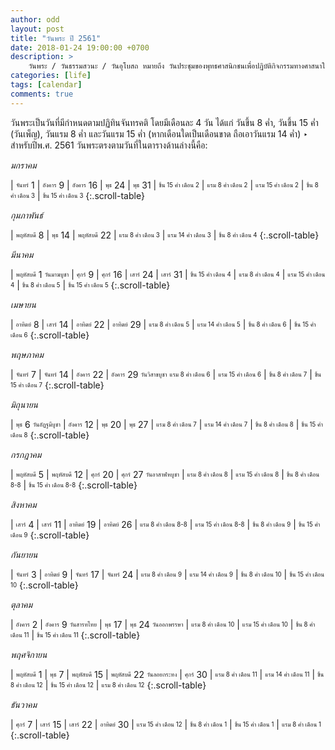 ```yaml
---
author: odd
layout: post
title: "วันพระ ปี 2561"
date: 2018-01-24 19:00:00 +0700
description: >
    วันพระ / วันธรรมสวนะ / วันอุโบสถ หมายถึง วันประชุมของพุทธศาสนิกชนเพื่อปฏิบัติกิจกรรมทางศาสนาในพระพุทธศาสนาประจำสัปดาห์ อันได้แก่วันถือศีลฟังธรรม (ธรรมสวนะ หมายถึง การฟังธรรม) - wiki
categories: [life]
tags: [calendar]
comments: true
---
```

วันพระเป็นวันที่มีกำหนดตามปฏิทินจันทรคติ โดยมีเดือนละ 4 วัน ได้แก่ วันขึ้น 8 ค่ำ, วันขึ้น 15 ค่ำ (วันเพ็ญ), วันแรม 8 ค่ำ และวันแรม 15 ค่ำ (หากเดือนใดเป็นเดือนขาด ถือเอาวันแรม 14 ค่ำ) ‣ สำหรับปีพ.ศ. 2561 วันพระตรงตามวันที่ในตารางด้านล่างนี้คือ:

*มกราคม*

| <sub><sup>จันทร์</sup></sub> 1 | <sub><sup>อังคาร</sup></sub> 9 | <sub><sup>อังคาร</sup></sub> 16 | <sub><sup>พุธ</sup></sub> 24 | <sub><sup>พุธ</sup></sub> 31
| <sub><sup>ขึ้น 15 ค่ำ เดือน 2</sup></sub> | <sub><sup>แรม 8 ค่ำ เดือน 2</sup></sub> | <sub><sup>แรม 15 ค่ำ เดือน 2</sup></sub> | <sub><sup>ขึ้น 8 ค่ำ เดือน 3</sup></sub> | <sub><sup>ขึ้น 15 ค่ำ เดือน 3</sup></sub>
{:.scroll-table}

*กุมภาพันธ์*

| <sub><sup>พฤหัสบดี</sup></sub> 8 | <sub><sup>พุธ</sup></sub> 14 | <sub><sup>พฤหัสบดี</sup></sub> 22
| <sub><sup>แรม 8 ค่ำ เดือน 3</sup></sub> | <sub><sup>แรม 14 ค่ำ เดือน 3</sup></sub> | <sub><sup>ขึ้น 8 ค่ำ เดือน 4</sup></sub>
{:.scroll-table}

*มีนาคม*

| <sub><sup>พฤหัสบดี</sup></sub> 1 <sub><sup>วันมาฆบูชา</sup></sub> | <sub><sup>ศุกร์</sup></sub> 9 | <sub><sup>ศุกร์</sup></sub> 16 | <sub><sup>เสาร์</sup></sub> 24 | <sub><sup>เสาร์</sup></sub> 31
| <sub><sup>ขึ้น 15 ค่ำ เดือน 4</sup></sub> | <sub><sup>แรม 8 ค่ำ เดือน 4</sup></sub> | <sub><sup>แรม 15 ค่ำ เดือน 4</sup></sub> | <sub><sup>ขึ้น 8 ค่ำ เดือน 5</sup></sub> | <sub><sup>ขึ้น 15 ค่ำ เดือน 5</sup></sub>
{:.scroll-table}

*เมษายน*

| <sub><sup>อาทิตย์</sup></sub> 8 | <sub><sup>เสาร์</sup></sub> 14 | <sub><sup>อาทิตย์</sup></sub> 22 | <sub><sup>อาทิตย์</sup></sub> 29
| <sub><sup>แรม 8 ค่ำ เดือน 5</sup></sub> | <sub><sup>แรม 14 ค่ำ เดือน 5</sup></sub> | <sub><sup>ขึ้น 8 ค่ำ เดือน 6</sup></sub> | <sub><sup>ขึ้น 15 ค่ำ เดือน 6</sup></sub>
{:.scroll-table}

*พฤษภาคม*

| <sub><sup>จันทร์</sup></sub> 7 | <sub><sup>จันทร์</sup></sub> 14 | <sub><sup>อังคาร</sup></sub> 22 | <sub><sup>อังคาร</sup></sub> 29 <sub><sup>วันวิสาขบูชา</sup></sub>
<sub><sup>แรม 8 ค่ำ เดือน 6</sup></sub> | <sub><sup>แรม 15 ค่ำ เดือน 6</sup></sub> | <sub><sup>ขึ้น 8 ค่ำ เดือน 7</sup></sub> | <sub><sup>ขึ้น 15 ค่ำ เดือน 7</sup></sub>
{:.scroll-table}

*มิถุนายน*

| <sub><sup>พุธ</sup></sub> 6 <sub><sup>วันอัฏฐมีบูชา</sup></sub> | <sub><sup>อังคาร</sup></sub> 12 | <sub><sup>พุธ</sup></sub> 20 | <sub><sup>พุธ</sup></sub> 27
| <sub><sup>แรม 8 ค่ำ เดือน 7</sup></sub> | <sub><sup>แรม 14 ค่ำ เดือน 7</sup></sub> | <sub><sup>ขึ้น 8 ค่ำ เดือน 8</sup></sub> | <sub><sup>ขึ้น 15 ค่ำ เดือน 8</sup></sub>
{:.scroll-table}

*กรกฎาคม*

| <sub><sup>พฤหัสบดี</sup></sub> 5 | <sub><sup>พฤหัสบดี</sup></sub> 12 | <sub><sup>ศุกร์</sup></sub> 20 | <sub><sup>ศุกร์</sup></sub> 27 <sub><sup>วันอาสาฬหบูชา</sup></sub>
| <sub><sup>แรม 8 ค่ำ เดือน 8</sup></sub> | <sub><sup>แรม 15 ค่ำ เดือน 8</sup></sub> | <sub><sup>ขึ้น 8 ค่ำ เดือน 8-8</sup></sub> | <sub><sup>ขึ้น 15 ค่ำ เดือน 8-8</sup></sub>
{:.scroll-table}

*สิงหาคม*

| <sub><sup>เสาร์</sup></sub> 4 | <sub><sup>เสาร์</sup></sub> 11 | <sub><sup>อาทิตย์</sup></sub> 19 | <sub><sup>อาทิตย์</sup></sub> 26
| <sub><sup>แรม 8 ค่ำ เดือน 8-8</sup></sub> | <sub><sup>แรม 15 ค่ำ เดือน 8-8</sup></sub> | <sub><sup>ขึ้น 8 ค่ำ เดือน 9</sup></sub> | <sub><sup>ขึ้น 15 ค่ำ เดือน 9</sup></sub>
{:.scroll-table}

*กันยายน*

| <sub><sup>จันทร์</sup></sub> 3 | <sub><sup>อาทิตย์</sup></sub> 9 | <sub><sup>จันทร์</sup></sub> 17 | <sub><sup>จันทร์</sup></sub> 24
| <sub><sup>แรม 8 ค่ำ เดือน 9</sup></sub> | <sub><sup>แรม 14 ค่ำ เดือน 9</sup></sub> | <sub><sup>ขึ้น 8 ค่ำ เดือน 10</sup></sub> | <sub><sup>ขึ้น 15 ค่ำ เดือน 10</sup></sub>
{:.scroll-table}

*ตุลาคม*

| <sub><sup>อังคาร</sup></sub> 2 | <sub><sup>อังคาร</sup></sub> 9 <sub><sup>วันสารทไทย</sup></sub> | <sub><sup>พุธ</sup></sub> 17 | <sub><sup>พุธ</sup></sub> 24 <sub><sup>วันออกพรรษา</sup></sub>
| <sub><sup>แรม 8 ค่ำ เดือน 10</sup></sub> | <sub><sup>แรม 15 ค่ำ เดือน 10</sup></sub> | <sub><sup>ขึ้น 8 ค่ำ เดือน 11</sup></sub> | <sub><sup>ขึ้น 15 ค่ำ เดือน 11</sup></sub>
{:.scroll-table}

*พฤศจิกายน*

| <sub><sup>พฤหัสบดี</sup></sub> 1 | <sub><sup>พุธ</sup></sub> 7 | <sub><sup>พฤหัสบดี</sup></sub> 15 | <sub><sup>พฤหัสบดี</sup></sub> 22 <sub><sup>วันลอยกระทง</sup></sub> | <sub><sup>ศุกร์</sup></sub> 30
| <sub><sup>แรม 8 ค่ำ เดือน 11</sup></sub> | <sub><sup>แรม 14 ค่ำ เดือน 11</sup></sub> | <sub><sup>ขึ้น 8 ค่ำ เดือน 12</sup></sub> | <sub><sup>ขึ้น 15 ค่ำ เดือน 12</sup></sub> | <sub><sup>แรม 8 ค่ำ เดือน 12</sup></sub>
{:.scroll-table}

*ธันวาคม*

| <sub><sup>ศุกร์</sup></sub> 7 | <sub><sup>เสาร์</sup></sub> 15 | <sub><sup>เสาร์</sup></sub> 22 | <sub><sup>อาทิตย์</sup></sub> 30
| <sub><sup>แรม 15 ค่ำ เดือน 12</sup></sub> | <sub><sup>ขึ้น 8 ค่ำ เดือน 1</sup></sub> | <sub><sup>ขึ้น 15 ค่ำ เดือน 1</sup></sub> | <sub><sup>แรม 8 ค่ำ เดือน 1</sup></sub>
{:.scroll-table}
